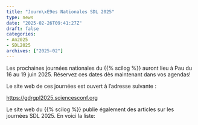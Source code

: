 ```yaml
---
title: "Journ\xE9es Nationales SDL 2025"
type: news
date: "2025-02-26T09:41:27Z"
draft: false
categories:
- An2025
- SDL2025
archives: ["2025-02"]
---
```


Les prochaines journées nationales du {{% scilog %}} auront lieu à Pau du 16 au 19 juin 2025. Réservez ces dates dès maintenant dans vos agendas!

Le site web de ces journées est ouvert à l’adresse suivante :

<https://gdrgpl2025.sciencesconf.org>

Le site web du {{% scilog %}} publie également des articles sur les journées SDL 2025. En voici la liste:

